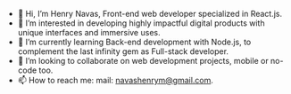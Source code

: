 - 👋 Hi, I’m Henry Navas, Front-end web developer specialized in React.js.
- 👀 I’m interested in developing highly impactful digital products with unique interfaces and immersive uses.
- 🌱 I’m currently learning Back-end development with Node.js, to complement the last infinity gem as Full-stack developer.
- 💞️ I’m looking to collaborate on web development projects, mobile or no-code too.
- 📫 How to reach me: mail: navashenrym@gmail.com.
